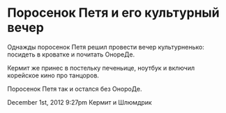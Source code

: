 # Поросенок Петя и его культурный вечер

Однажды поросенок Петя решил провести вечер культурненько: посидеть в
кроватке и почитать ОнореДе.

Кермит же принес в постельку печеньице, ноутбук и включил корейское кино
про танцоров.

Поросенок Петя так и остался без ОнороДе.

<span id="timestamp"> December 1st, 2012 9:27pm </span> <span
class="tag">Кермит и Шлюмдрик</span>
